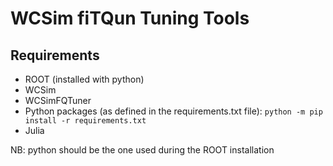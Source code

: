 # WCSim fiTQun Tuning Tools

## Requirements

- ROOT (installed with python)
- WCSim
- WCSimFQTuner
- Python packages (as defined in the requirements.txt file): `python -m pip install -r requirements.txt`
- Julia

NB: python should be the one used during the ROOT installation